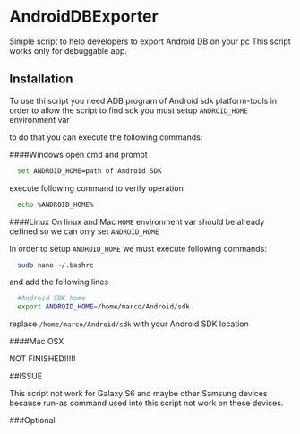 # AndroidDBExporter
Simple script to help developers to export Android DB on your pc 
This script works only for debuggable app.

## Installation

To use thi script you need ADB program of Android sdk platform-tools
in order to allow the script to find sdk you must setup ```ANDROID_HOME``` environment var

to do that you can execute the following commands:

####Windows
open cmd and prompt
```sh
  set ANDROID_HOME=path of Android SDK
```
 execute following command to verify operation
```sh
  echo %ANDROID_HOME%
```

####Linux
On linux and Mac ```HOME``` environment var should be already defined so we can only set ```ANDROID_HOME```

In order to setup ```ANDROID_HOME``` we must execute following commands:

```sh
  sudo nano ~/.bashrc
```

and add the following lines

```sh
  #Android SDK home
  export ANDROID_HOME=/home/marco/Android/sdk
```
replace ```/home/marco/Android/sdk``` with your Android SDK location

####Mac OSX

NOT FINISHED!!!!!

##ISSUE

This script not work for Galaxy S6 and maybe other Samsung devices because run-as command used into this script not work on these devices.





###Optional
